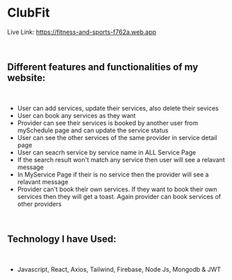 # ClubFit

Live Link: https://fitness-and-sports-f762a.web.app

<br>

## Different features and functionalities of my website:

<br>

- User can add services, update their services, also delete their sevices
- User can book any services as they want
- Provider can see their services is booked by another user from mySchedule page and can update the service status
- User can see the other services of the same provider in service detail page
- User can seacrh service by service name in ALL Service Page
- If the search result won't match any service then user will see a relavant message
- In MyService Page if their is no service then the provider will see a relavant message
- Provider can't book their own services. If they want to book their own services then they will get a toast. Again provider can book services of other providers

<br>

## Technology I have Used:

<br>

- Javascript, React, Axios, Tailwind, Firebase, Node Js, Mongodb & JWT
